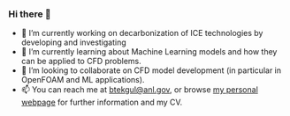### Hi there 👋

- 🔭 I’m currently working on decarbonization of ICE technologies by developing and investigating
- 🌱 I’m currently learning about Machine Learning models and how they can be applied to CFD problems.
- 👯 I’m looking to collaborate on CFD model development (in particular in OpenFOAM and ML applications).
- 📫 You can reach me at btekgul@anl.gov, or browse [my personal webpage](https://blttkgl.github.io) for further information and my CV.
<!--
**blttkgl/blttkgl** is a ✨ _special_ ✨ repository because its `README.md` (this file) appears on your GitHub profile.

Here are some ideas to get you started:

- 🔭 I’m currently working on ...
- 🌱 I’m currently learning ...
- 👯 I’m looking to collaborate on ...
- 🤔 I’m looking for help with ...
- 💬 Ask me about ...
- 📫 How to reach me: ...
- 😄 Pronouns: ...
- ⚡ Fun fact: ...
-->
